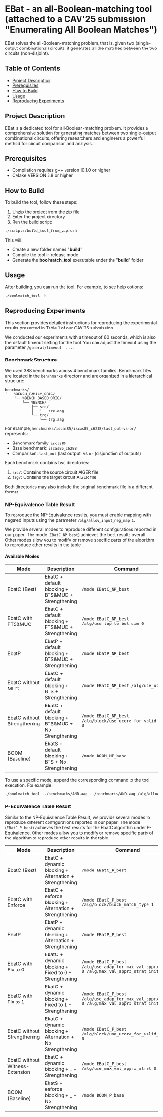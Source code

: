 # EBat - an all-Boolean-matching tool (attached to a CAV'25 submission "Enumerating All Boolean Matches")

EBat solves the all-Boolean-matching problem, that is, given two (single-output combinational) circuits, it generates all the matches between the two circuits (non-disjoint).

## Table of Contents
- [Project Description](#project-description)
- [Prerequisites](#prerequisites)
- [How to Build](#how-to-build)
- [Usage](#usage)
- [Reproducing Experiments](#reproducing-experiments)


## Project Description
EBat is a dedicated tool for all-Boolean-matching problem. It provides a comprehensive solution for generating matches between two single-output combinational circuits, offering researchers and engineers a powerful method for circuit comparison and analysis.

## Prerequisites
- Compilation requires g++ version 10.1.0 or higher
- CMake VERSION 3.8 or higher

## How to Build
To build the tool, follow these steps:

1. Unzip the project from the zip file
2. Enter the project directory
3. Run the build script:

```bash
./scripts/build_tool_from_zip.csh
```

This will:
- Create a new folder named "**build**"
- Compile the tool in release mode
- Generate the **boolmatch_tool** executable under the "**build**" folder

## Usage
After building, you can run the tool. For example, to see help options:

```bash
./boolmatch_tool -h
```

## Reproducing Experiments
This section provides detailed instructions for reproducing the experimental results presented in Table 1 of our CAV'25 submission.

We conducted our experiments with a timeout of 60 seconds, which is also the default timeout setting for the tool. You can adjust the timeout using the parameter `/general/timeout ....`.


### Benchmark Structure
We used 388 benchmarks across 4 benchmark families. Benchmark files are located in the `benchmarks` directory and are organized in a hierarchical structure:

```
benchmarks/
└── %BENCH_FAMILY_ORIG/
    └── %BENCH_BASED_ORIG/
        └── %BENCH/
            ├── src/
            │   └── src.aag
            └── trg/
                └── trg.aag
```

For example, `benchmarks/iscas85/iscas85_c6288/last_out-vs-or/` represents:
- Benchmark family: `iscas85`
- Base benchmark: `iscas85_c6288`
- Comparison: `last_out` (last output) vs `or` (disjunction of outputs)

Each benchmark contains two directories:
1. `src/`: Contains the source circuit AIGER file
2. `trg/`: Contains the target circuit AIGER file

Both directories may also include the original benchmark file in a different format.

### NP-Equivalence Table Result

To reproduce the NP-Equivalence results, you must enable mapping with negated inputs using the parameter `/alg/allow_input_neg_map 1`.

We provide several modes to reproduce different configurations reported in our paper. The mode (`EBatC_NP_best`) achieves the best results overall. Other modes allow you to modify or remove specific parts of the algorithm to reproduce other results in the table.

#### Available Modes

| Mode | Description | Command |
|------|-------------|---------|
| EbatC (Best) | EbatC + default blocking + BTS&MUC + Strengthening | `/mode EBatC_NP_best` |
| EbatC with FTS&MUC | EbatC + default blocking + FTS&MUC + Strengthening | `/mode EBatC_NP_best /alg/use_top_to_bot_sim 0` |
| EbatP | EbatP + default blocking + BTS&MUC + Strengthening | `/mode EbatP_NP_best` |
| EbatC without MUC | EbatC + default blocking + BTS + Strengthening | `/mode EBatC_NP_best /alg/use_ucore 0` |
| EbatC without Strengthening | EbatC + default blocking + BTS&MUC + No Strengthening | `/mode EBatC_NP_best /alg/block/use_ucore_for_valid_match 0` |
| BOOM (Baseline) | EbatS + default blocking + BTS + No Strengthening | `/mode BOOM_NP_base` |

To use a specific mode, append the corresponding command to the tool execution. For example:

```bash
./boolmatch_tool ../benchmarks/AND.aag ../benchmarks/AND.aag /alg/allow_input_neg_map 1 /mode EBatC_NP_best [other_parameters]
```

### P-Equivalence Table Result

Similar to the NP-Equivalence Table Result, we provide several modes to reproduce different configurations reported in our paper.
The mode (`EBatC_P_best`) achieves the best results for the EbatC algorithm under P-Equivalence. Other modes allow you to modify or remove specific parts of the algorithm to reproduce other results in the table.

| Mode | Description | Command |
|------|-------------|---------|
| EbatC (Best) | EbatC + dynamic blocking + Alternation + Strengthening | `/mode EBatC_P_best` |
| EbatC with Enforce | EbatC + enforce blocking + Alternation + Strengthening | `/mode EBatC_P_best /alg/block/block_match_type 1` |
| EbatP | EbatP + dynamic blocking + Alternation + Strengthening | `/mode EBatP_P_best` |
| EbatC with Fix to 0 | EbatC + dynamic blocking + Fixed to 0 + Strengthening | `/mode EBatC_P_best /alg/use_adap_for_max_val_apprx_strat 0 /alg/max_val_apprx_strat_init_val 0` |
| EbatC with Fix to 1 | EbatC + dynamic blocking + Fixed to 1 + Strengthening | `/mode EBatC_P_best /alg/use_adap_for_max_val_apprx_strat 0 /alg/max_val_apprx_strat_init_val 1` |
| EbatC without Strengthening | EbatC + dynamic blocking + Alternation + No Strengthening | `/mode EBatC_P_best /alg/block/use_ucore_for_valid_match 0` |
| EbatC without Witness-Extension | EbatC + dynamic blocking + _ + Strengthening | `/mode EBatC_P_best /alg/use_max_val_apprx_strat 0` |
| BOOM (Baseline) | EbatS + enforce blocking + _ + No Strengthening | `/mode BOOM_P_base` |
